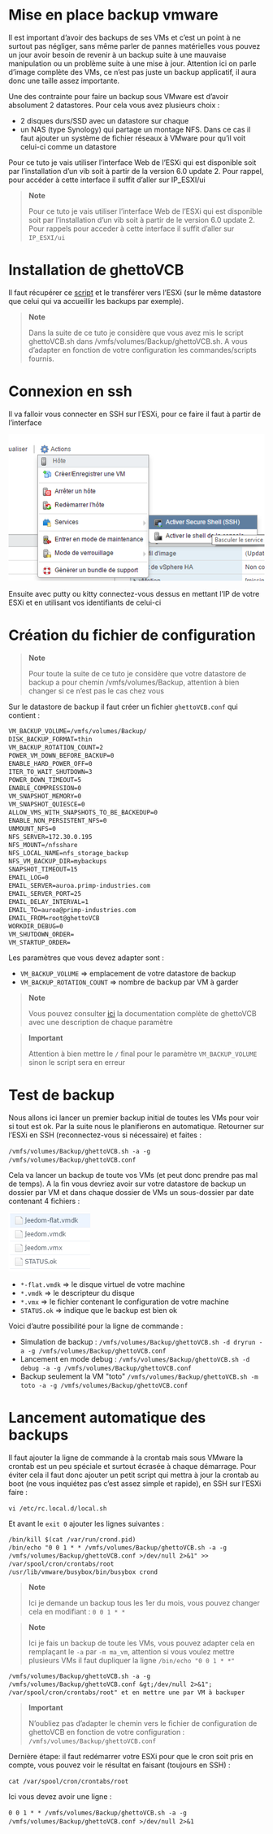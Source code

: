 # Mise en place backup vmware

Il est important d’avoir des backups de ses VMs et c’est un point à ne surtout pas négliger, sans même parler de pannes matérielles vous pouvez un jour avoir besoin de revenir à un backup suite à une mauvaise manipulation ou un problème suite à une mise à jour. Attention ici on parle d’image complète des VMs, ce n’est pas juste un backup applicatif, il aura donc une taille assez importante.

Une des contrainte pour faire un backup sous VMware est d’avoir absolument 2 datastores. Pour cela vous avez plusieurs choix :

-   2 disques durs/SSD avec un datastore sur chaque
-   un NAS (type Synology) qui partage un montage NFS. Dans ce cas il faut ajouter un système de fichier réseaux à VMware pour qu’il voit celui-ci comme un datastore

Pour ce tuto je vais utiliser l’interface Web de l’ESXi qui est disponible soit par l’installation d’un vib soit à partir de la version 6.0 update 2. Pour rappel, pour accéder à cette interface il suffit d’aller sur IP\_ESXI/ui

> **Note**
>
> Pour ce tuto je vais utiliser l’interface Web de l’ESXi qui est disponible soit par l’installation d’un vib soit à partir de le version 6.0 update 2. Pour rappels pour acceder à cette interface il suffit d’aller sur ``IP_ESXI/ui``

# Installation de ghettoVCB

Il faut récupérer ce [script](https://raw.githubusercontent.com/lamw/ghettoVCB/master/ghettoVCB.sh) et le transférer vers l’ESXi (sur le même datastore que celui qui va accueillir les backups par exemple).

> **Note**
>
> Dans la suite de ce tuto je considère que vous avez mis le script ghettoVCB.sh dans /vmfs/volumes/Backup/ghettoVCB.sh. A vous d’adapter en fonction de votre configuration les commandes/scripts fournis.

# Connexion en ssh

Il va falloir vous connecter en SSH sur l’ESXi, pour ce faire il faut à partir de l’interface

![vmware.backup](images/vmware.backup.PNG)

Ensuite avec putty ou kitty connectez-vous dessus en mettant l’IP de votre ESXi et en utilisant vos identifiants de celui-ci

# Création du fichier de configuration

> **Note**
>
> Pour toute la suite de ce tuto je considère que votre datastore de backup a pour chemin /vmfs/volumes/Backup, attention à bien changer si ce n’est pas le cas chez vous

Sur le datastore de backup il faut créer un fichier ``ghettoVCB.conf`` qui contient :

````
VM_BACKUP_VOLUME=/vmfs/volumes/Backup/
DISK_BACKUP_FORMAT=thin
VM_BACKUP_ROTATION_COUNT=2
POWER_VM_DOWN_BEFORE_BACKUP=0
ENABLE_HARD_POWER_OFF=0
ITER_TO_WAIT_SHUTDOWN=3
POWER_DOWN_TIMEOUT=5
ENABLE_COMPRESSION=0
VM_SNAPSHOT_MEMORY=0
VM_SNAPSHOT_QUIESCE=0
ALLOW_VMS_WITH_SNAPSHOTS_TO_BE_BACKEDUP=0
ENABLE_NON_PERSISTENT_NFS=0
UNMOUNT_NFS=0
NFS_SERVER=172.30.0.195
NFS_MOUNT=/nfsshare
NFS_LOCAL_NAME=nfs_storage_backup
NFS_VM_BACKUP_DIR=mybackups
SNAPSHOT_TIMEOUT=15
EMAIL_LOG=0
EMAIL_SERVER=auroa.primp-industries.com
EMAIL_SERVER_PORT=25
EMAIL_DELAY_INTERVAL=1
EMAIL_TO=auroa@primp-industries.com
EMAIL_FROM=root@ghettoVCB
WORKDIR_DEBUG=0
VM_SHUTDOWN_ORDER=
VM_STARTUP_ORDER=
````

Les paramètres que vous devez adapter sont :

-   ``VM_BACKUP_VOLUME`` ⇒ emplacement de votre datastore de backup
-   ``VM_BACKUP_ROTATION_COUNT`` ⇒ nombre de backup par VM à garder

> **Note**
>
> Vous pouvez consulter [ici](https://communities.vmware.com/docs/DOC-8760) la documentation complète de ghettoVCB avec une description de chaque paramètre

> **Important**
>
> Attention à bien mettre le ``/`` final pour le paramètre ``VM_BACKUP_VOLUME`` sinon le script sera en erreur

# Test de backup

Nous allons ici lancer un premier backup initial de toutes les VMs pour voir si tout est ok. Par la suite nous le planifierons en automatique. Retourner sur l’ESXi en SSH (reconnectez-vous si nécessaire) et faites :

``/vmfs/volumes/Backup/ghettoVCB.sh -a -g /vmfs/volumes/Backup/ghettoVCB.conf``

Cela va lancer un backup de toute vos VMs (et peut donc prendre pas mal de temps). A la fin vous devriez avoir sur votre datastore de backup un dossier par VM et dans chaque dossier de VMs un sous-dossier par date contenant 4 fichiers :

![vmware.backup2](images/vmware.backup2.PNG)

-   ``*-flat.vmdk`` ⇒ le disque virtuel de votre machine
-   ``*.vmdk`` ⇒ le descripteur du disque
-   ``*.vmx`` ⇒ le fichier contenant le configuration de votre machine
-   ``STATUS.ok`` ⇒ indique que le backup est bien ok

Voici d’autre possibilité pour la ligne de commande :

-   Simulation de backup : ``/vmfs/volumes/Backup/ghettoVCB.sh -d dryrun -a -g /vmfs/volumes/Backup/ghettoVCB.conf``
-   Lancement en mode debug : ``/vmfs/volumes/Backup/ghettoVCB.sh -d debug -a -g /vmfs/volumes/Backup/ghettoVCB.conf``
-   Backup seulement la VM "toto" ``/vmfs/volumes/Backup/ghettoVCB.sh -m toto -a -g /vmfs/volumes/Backup/ghettoVCB.conf``

# Lancement automatique des backups

Il faut ajouter la ligne de commande à la crontab mais sous VMware la crontab est un peu spéciale et surtout écrasée à chaque démarrage. Pour éviter cela il faut donc ajouter un petit script qui mettra à jour la crontab au boot (ne vous inquiétez pas c’est assez simple et rapide), en SSH sur l’ESXi faire :

``vi /etc/rc.local.d/local.sh``

Et avant le ``exit 0`` ajouter les lignes suivantes :

````
/bin/kill $(cat /var/run/crond.pid)
/bin/echo "0 0 1 * * /vmfs/volumes/Backup/ghettoVCB.sh -a -g /vmfs/volumes/Backup/ghettoVCB.conf >/dev/null 2>&1" >> /var/spool/cron/crontabs/root
/usr/lib/vmware/busybox/bin/busybox crond
````

> **Note**
>
> Ici je demande un backup tous les 1er du mois, vous pouvez changer cela en modifiant : ``0 0 1 * *``

> **Note**
>
> Ici je fais un backup de toute les VMs, vous pouvez adapter cela en remplaçant le ``-a`` par ``-m ma_vm``, attention si vous voulez mettre plusieurs VMs il faut dupliquer la ligne ``/bin/echo "0 0 1 * *"``
````
/vmfs/volumes/Backup/ghettoVCB.sh -a -g
/vmfs/volumes/Backup/ghettoVCB.conf &gt;/dev/null 2>&1";
/var/spool/cron/crontabs/root" et en mettre une par VM à backuper
````

> **Important**
>
> N’oubliez pas d’adapter le chemin vers le fichier de configuration de ghettoVCB en fonction de votre configuration : ``/vmfs/volumes/Backup/ghettoVCB.conf``

Dernière étape: il faut redémarrer votre ESXi pour que le cron soit pris en compte, vous pouvez voir le résultat en faisant (toujours en SSH) :

``cat /var/spool/cron/crontabs/root``

Ici vous devez avoir une ligne :

``0 0 1 * * /vmfs/volumes/Backup/ghettoVCB.sh -a -g /vmfs/volumes/Backup/ghettoVCB.conf >/dev/null 2>&1``

